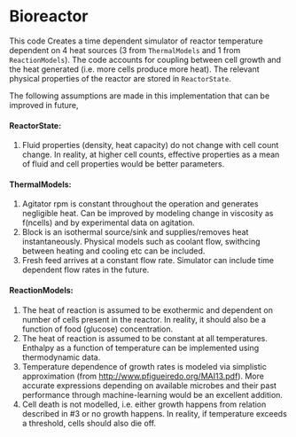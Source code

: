 # Bioreactor
This code Creates a time dependent simulator of reactor temperature dependent on 4 heat sources (3 from `ThermalModels` and 1 from `ReactionModels`). The code accounts for coupling between cell growth and the heat generated (i.e. more cells produce more heat). The relevant physical properties of the reactor are stored in `ReactorState`. 

The following assumptions are made in this implementation that can be improved in future,

#### ReactorState:
1. Fluid properties (density, heat capacity) do not change with cell count change. In reality, at higher cell counts, effective properties as a mean of fluid and cell properties would be better parameters.

#### ThermalModels:
1. Agitator rpm is constant throughout the operation and generates negligible heat. Can be improved by modeling change in viscosity as f(ncells) and by experimental data on agitation.
2. Block is an isothermal source/sink and supplies/removes heat instantaneously. Physical models such as coolant flow, swithcing between heating and cooling etc can be included.
3. Fresh feed arrives at a constant flow rate. Simulator can include time dependent flow rates in the future.

#### ReactionModels:
1. The heat of reaction is assumed to be exothermic and dependent on number of cells present in the reactor. In reality, it should also be a function of food (glucose) concentration.
2. The heat of reaction is assumed to be constant at all temperatures. Enthalpy as a function of temperature can be implemented using thermodynamic data.
3. Temperature dependence of growth rates is modeled via simplistic approximation (from http://www.pfigueiredo.org/MAI13.pdf). More accurate expressions depending on available microbes and their past performance through machine-learning would be an excellent addition.
4. Cell death is not modelled, i.e. either growth happens from relation described in #3 or no growth happens. In reality, if temperature exceeds a threshold, cells should also die off.


